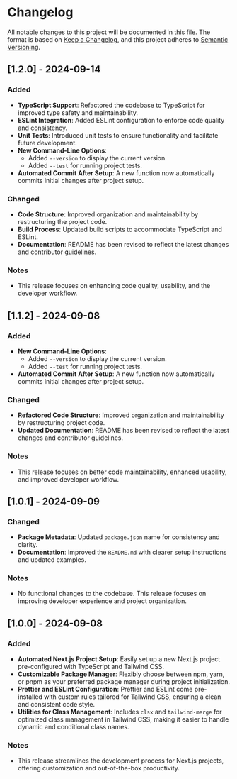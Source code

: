 # Changelog

All notable changes to this project will be documented in this file. The format is based on [Keep a Changelog](https://keepachangelog.com/en/1.0.0/), and this project adheres to [Semantic Versioning](https://semver.org/spec/v2.0.0.html).

## [1.2.0] - 2024-09-14

### Added
- **TypeScript Support**: Refactored the codebase to TypeScript for improved type safety and maintainability.
- **ESLint Integration**: Added ESLint configuration to enforce code quality and consistency.
- **Unit Tests**: Introduced unit tests to ensure functionality and facilitate future development.
- **New Command-Line Options**:
  - Added `--version` to display the current version.
  - Added `--test` for running project tests.
- **Automated Commit After Setup**: A new function now automatically commits initial changes after project setup.

### Changed
- **Code Structure**: Improved organization and maintainability by restructuring the project code.
- **Build Process**: Updated build scripts to accommodate TypeScript and ESLint.
- **Documentation**: README has been revised to reflect the latest changes and contributor guidelines.

### Notes
- This release focuses on enhancing code quality, usability, and the developer workflow.

## [1.1.2] - 2024-09-08

### Added
- **New Command-Line Options**:
  - Added `--version` to display the current version.
  - Added `--test` for running project tests.
- **Automated Commit After Setup**: A new function now automatically commits initial changes after project setup.

### Changed
- **Refactored Code Structure**: Improved organization and maintainability by restructuring project code.
- **Updated Documentation**: README has been revised to reflect the latest changes and contributor guidelines.

### Notes
- This release focuses on better code maintainability, enhanced usability, and improved developer workflow.

## [1.0.1] - 2024-09-09

### Changed
- **Package Metadata**: Updated `package.json` name for consistency and clarity.
- **Documentation**: Improved the `README.md` with clearer setup instructions and updated examples.

### Notes
- No functional changes to the codebase. This release focuses on improving developer experience and project organization.

## [1.0.0] - 2024-09-08

### Added
- **Automated Next.js Project Setup**: Easily set up a new Next.js project pre-configured with TypeScript and Tailwind CSS.
- **Customizable Package Manager**: Flexibly choose between npm, yarn, or pnpm as your preferred package manager during project initialization.
- **Prettier and ESLint Configuration**: Prettier and ESLint come pre-installed with custom rules tailored for Tailwind CSS, ensuring a clean and consistent code style.
- **Utilities for Class Management**: Includes `clsx` and `tailwind-merge` for optimized class management in Tailwind CSS, making it easier to handle dynamic and conditional class names.

### Notes
- This release streamlines the development process for Next.js projects, offering customization and out-of-the-box productivity.